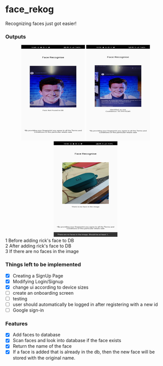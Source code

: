 # face_rekog

Recognizing faces just got easier!

### Outputs

<div align=center>
<img src="./before-adding-rick.jpeg" width=200 height=300 alt="before-adding-rick">
<img src="./after-adding-rick.jpeg" width=200 height=300 alt="after-adding-rick">
<img src="./no-face.jpeg" width=200 height=300 alt="no-face">

</div>
1 Before adding rick's face to DB <br>
2 After adding rick's face to DB <br>
3 If there are no faces in the image

### Things left to be implemented

- [x] Creating a SignUp Page
- [x] Modifying Login/Signup
- [x] change ui according to device sizes
- [ ] create an onboarding screen
- [ ] testing
- [ ] user should automatically be logged in after registering with a new id
- [ ] Google sign-in

### Features

- [x] Add faces to database
- [x] Scan faces and look into database if the face exists
- [x] Return the name of the face
- [x] If a face is added that is already in the db, then the new face will be stored with the original name.

